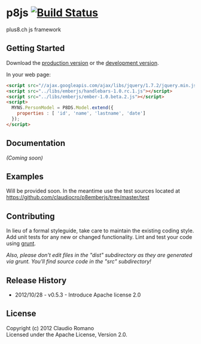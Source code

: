 # p8js [![Build Status](https://travis-ci.org/claudiocro/p8emberjs.png?branch=master)](https://travis-ci.org/claudiocro/p8emberjs)


plus8.ch js framework

## Getting Started
Download the [production version][min] or the [development version][max].

[min]: https://raw.github.com/claudiocro/p8emberjs/master/dist/p8js-jquery.min.js
[max]: https://raw.github.com/claudiocro/p8emberjs/master/dist/p8js-jquery.js

In your web page:

```html
<script src="//ajax.googleapis.com/ajax/libs/jquery/1.7.2/jquery.min.js"></script>
<script src="../libs/emberjs/handlebars-1.0.rc.1.js"></script>
<script src="../libs/emberjs/ember-1.0.beta.2.js"></script>
<script>
  MYNS.PersonModel = P8DS.Model.extend({
    properties : [ 'id', 'name', 'lastname', 'date']
  });
</script>
```

## Documentation
_(Coming soon)_

## Examples
Will be provided soon. In the meantime use the test sources located at https://github.com/claudiocro/p8emberjs/tree/master/test

## Contributing
In lieu of a formal styleguide, take care to maintain the existing coding style. Add unit tests for any new or changed functionality. Lint and test your code using [grunt](https://github.com/cowboy/grunt).

_Also, please don't edit files in the "dist" subdirectory as they are generated via grunt. You'll find source code in the "src" subdirectory!_

## Release History
<ul>
<li>2012/10/28 - v0.5.3 - Introduce Apache license 2.0</li>
</ul>

## License
Copyright (c) 2012 Claudio Romano  
Licensed under the Apache License, Version 2.0.
